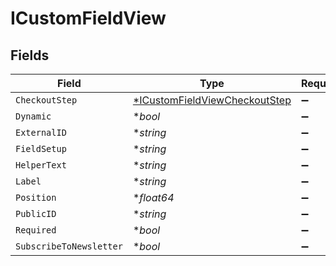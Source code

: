 # ICustomFieldView


## Fields

| Field                                                                                | Type                                                                                 | Required                                                                             | Description                                                                          |
| ------------------------------------------------------------------------------------ | ------------------------------------------------------------------------------------ | ------------------------------------------------------------------------------------ | ------------------------------------------------------------------------------------ |
| `CheckoutStep`                                                                       | [*ICustomFieldViewCheckoutStep](../../models/shared/icustomfieldviewcheckoutstep.md) | :heavy_minus_sign:                                                                   | N/A                                                                                  |
| `Dynamic`                                                                            | **bool*                                                                              | :heavy_minus_sign:                                                                   | N/A                                                                                  |
| `ExternalID`                                                                         | **string*                                                                            | :heavy_minus_sign:                                                                   | N/A                                                                                  |
| `FieldSetup`                                                                         | **string*                                                                            | :heavy_minus_sign:                                                                   | N/A                                                                                  |
| `HelperText`                                                                         | **string*                                                                            | :heavy_minus_sign:                                                                   | N/A                                                                                  |
| `Label`                                                                              | **string*                                                                            | :heavy_minus_sign:                                                                   | N/A                                                                                  |
| `Position`                                                                           | **float64*                                                                           | :heavy_minus_sign:                                                                   | N/A                                                                                  |
| `PublicID`                                                                           | **string*                                                                            | :heavy_minus_sign:                                                                   | N/A                                                                                  |
| `Required`                                                                           | **bool*                                                                              | :heavy_minus_sign:                                                                   | N/A                                                                                  |
| `SubscribeToNewsletter`                                                              | **bool*                                                                              | :heavy_minus_sign:                                                                   | N/A                                                                                  |